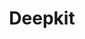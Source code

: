 ---
git: https://github.com/deepkit/deepkit-framework
logohandle: deepkitio
sort: deepkit
title: Deepkit
twitter: https://x.com/deepkitIO
website: https://deepkit.io/
---